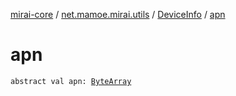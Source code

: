 [mirai-core](../../index.md) / [net.mamoe.mirai.utils](../index.md) / [DeviceInfo](index.md) / [apn](./apn.md)

# apn

`abstract val apn: `[`ByteArray`](https://kotlinlang.org/api/latest/jvm/stdlib/kotlin/-byte-array/index.html)
